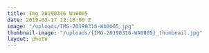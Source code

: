 ```yaml
---
title: Img 20190316 Wa0005
date: 2019-03-17 12:18:00 Z
image: "/uploads/IMG-20190316-WA0005.jpg"
thumbnail-image: "/uploads/{IMG-20190316-WA0005}_thumbnail.jpg"
layout: photo
---
```


